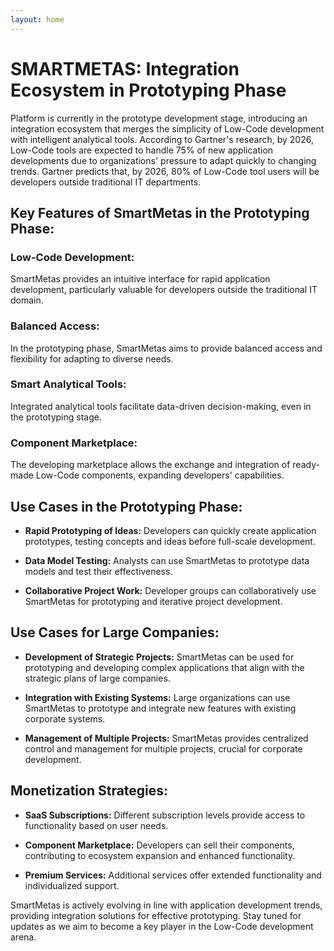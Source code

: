 ```yaml
---
layout: home
---
```


# SMARTMETAS: Integration Ecosystem in Prototyping Phase

Platform is currently in the prototype development stage, introducing an integration ecosystem that merges the simplicity of Low-Code development with intelligent analytical tools. According to Gartner's research, by 2026, Low-Code tools are expected to handle 75% of new application developments due to organizations' pressure to adapt quickly to changing trends. Gartner predicts that, by 2026, 80% of Low-Code tool users will be developers outside traditional IT departments.

## Key Features of SmartMetas in the Prototyping Phase:

### Low-Code Development:

SmartMetas provides an intuitive interface for rapid application development, particularly valuable for developers outside the traditional IT domain.

### Balanced Access:

In the prototyping phase, SmartMetas aims to provide balanced access and flexibility for adapting to diverse needs.

### Smart Analytical Tools:

Integrated analytical tools facilitate data-driven decision-making, even in the prototyping stage.

### Component Marketplace:

The developing marketplace allows the exchange and integration of ready-made Low-Code components, expanding developers' capabilities.

## Use Cases in the Prototyping Phase:

- **Rapid Prototyping of Ideas:**
  Developers can quickly create application prototypes, testing concepts and ideas before full-scale development.

- **Data Model Testing:**
  Analysts can use SmartMetas to prototype data models and test their effectiveness.

- **Collaborative Project Work:**
  Developer groups can collaboratively use SmartMetas for prototyping and iterative project development.

## Use Cases for Large Companies:

- **Development of Strategic Projects:**
  SmartMetas can be used for prototyping and developing complex applications that align with the strategic plans of large companies.

- **Integration with Existing Systems:**
  Large organizations can use SmartMetas to prototype and integrate new features with existing corporate systems.

- **Management of Multiple Projects:**
  SmartMetas provides centralized control and management for multiple projects, crucial for corporate development.

## Monetization Strategies:

- **SaaS Subscriptions:**
  Different subscription levels provide access to functionality based on user needs.

- **Component Marketplace:**
  Developers can sell their components, contributing to ecosystem expansion and enhanced functionality.

- **Premium Services:**
  Additional services offer extended functionality and individualized support.

SmartMetas is actively evolving in line with application development trends, providing integration solutions for effective prototyping. Stay tuned for updates as we aim to become a key player in the Low-Code development arena.
